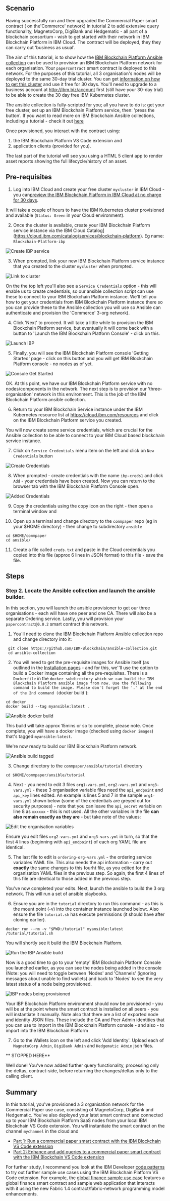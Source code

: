 ## Scenario

Having successfully run and then upgraded the Commercial Paper smart contract ( on the'Commerce' network) in tutorial 2 to add extensive query functionality, MagnetoCorp, DigiBank and Hedgematic - all part of a blockchain consortium - wish to get started with their network in IBM Blockchain Platform in IBM Cloud. The contract will be deployed, they they can carry out 'business as usual'.

The aim of this tutorial, is to show how the [IBM Blockchain Platform Ansible collection](https://github.com/IBM-Blockchain/ansible-collection/blob/master/README.md) can be used to provision an IBM Blockchain Platform network for each organisation. Your `papercontract` smart contract is deployed to this network. For the purposes of this tutorial, all 3 organisation's nodes will be deployed to the same 30-day trial cluster. You can get [information on how to get this cluster](https://cloud.ibm.com/docs/blockchain?topic=blockchain-ibp-saas-pricing#ibp-saas-pricing-free) and use it free for 30 days. You'll need to upgrade to a business account at http://ibm.biz/account first (still have your 30-day trial) to be able to create the 30 day free IBM Kubernetes cluster.

The ansible collection is fully-scripted for you; all you have to do is: get your free cluster, set up an IBM Blockchain Platform service, then: 'press the button'. If you want to read more on IBM Blockchain Ansible collections, including a tutorial - check it out [here](https://ibm-blockchain.github.io/ansible-collection/) 

Once provisioned, you interact with the contract using: 

1) the IBM Blockchain Platform VS Code extension and 
2) application clients (provided for you). 

The last part of the tutorial will see you using a HTML 5 client app to render asset reports showing the full lifecycle/history of an asset. 


## Pre-requisites

1. Log into IBM Cloud and create your free cluster `mycluster` in IBM Cloud -you can[preview the IBM Blockchain Platform in IBM Cloud at no charge for 30 days](https://cloud.ibm.com/registration?target=%2Fcatalog%2Fservices%2Fblockchain).

It will take a couple of hours to have the IBM Kubernetes cluster provisioned and available (`Status: Green` in your Cloud environment). 

2. Once the cluster is available,  create your IBM Blockchain Platform service instance via the IBM Cloud Catalog](https://cloud.ibm.com/catalog/services/blockchain-platform). Eg name: `Blockchain-Platform-ibp`

<img src="/img/tutorial3/create-service.png" title="Create the IBP service instance" alt="Create IBP service" />

3. When prompted, link your new IBM Blockchain Platform service instance that you created to the cluster `mycluster` when prompted.

<img src="/img/tutorial3/link-cluster.png" title="Link the IBP service instance" alt="Link to cluster" />

On the the top left you'll also see a `Service Credentials` option - this will enable us to create credentials, so our ansible collection script can use these to connect to your IBM Blockchain Platform instance. We'll tell you how to get your credentials from IBM Blockchain Platform instance there 
so you can provide these to the Ansible collection you will use so Ansible can authenticate and provision the 'Commerce' 3-org network).

4. Click 'Next' to proceed. It will take a little while to provision the IBM Blockchain Platform service, but eventually it will come back with a button to 'Launch the IBM Blockchain Platform Console' - click on this.

<img src="/img/tutorial3/launch-ibp.png" title="Launch the IBP console" alt="Launch IBP" />

5. Finally, you will see the IBM Blockchain Platform console 'Getting Started' page - click on this button and you will get IBM Blockchain Platform console - no nodes as of yet.

<img src="/img/tutorial3/ibp-console.png" title="Getting started - IBP console" alt="Console Get Started" />

OK. At this point, we have our IBM Blockchain Platform service with no nodes/components in the network. The next step is to provision our 'three-organisation' network in this environment. This is the job of the IBM Blockchain Platform ansible collection.

6. Return to your IBM Blockchain Service instance under the IBM Kubernetes resource list at https://cloud.ibm.com/resources and click on the IBM Blockchain Platform service you created.

You will now create some service credentials, which are crucial for the Ansible collection to be able to connect to your IBM Cloud based blockchain service instance.

7. Click on `Service Credentials` menu item on the left and click on `New Credentials` button

<img src="/img/tutorial3/create-credentials.png" title="Create Service Credentials" alt="Create Credentials" />

8. When prompted - create credentials with the name `ibp-creds1` and click `Add` - your credentials have been created. Now you can return to the browser tab with the IBM Blockchain Platform Console open.

<img src="/img/tutorial3/credentials-added.png" title="Credentials added" alt="Added Credentials" />

9. Copy the credentials using the copy icon on the right - then open a terminal window and 

10. Open up a terminal and change directory to the `commpaper` repo (eg in your $HOME directory) - then change to subdirectory `ansible`

```
cd $HOME/commpaper
cd ansible/
```
11. Create a file called `creds.txt` and paste in the Cloud credentials you copied into this file (approx 6 lines in JSON format) to this file - save the file. 


## Steps

### Step 2. Locate the Ansible collection and launch the ansible builder.

In this section, you will launch the ansible provisioner to get our three organisations - each will have one peer and one CA. There will also be a separate Ordering service. Lastly, you will provision your `papercontract@0.0.2` smart contract this network.

1. You'll need to clone the IBM Blockchain Platform Ansible collection repo  and change directory into it:

```
 git clone https://github.com/IBM-Blockchain/ansible-collection.git
 cd ansible-collection
```

2. You will need to get the pre-requisite images for Ansible itself (as outlined in the [Installation pages](https://ibm-blockchain.github.io/ansible-collection/installation.html)  - and for this, we''ll use the option to build a Docker image containing all the pre-requisites. There is a `Dockerfile` in the `docker subdirectory which we can build the IBM Blockchain Platform ansible image from now. Use the following command to build the image. Please don't forget the '.' at the end of the 2nd command (`docker build`):

```
cd docker
docker build --tag myansible:latest .
```
<img src="/img/tutorial3/docker-build.png" title="Docker build" alt="Ansible docker build" />

This build will take approx 15mins or so to complete, please note. Once complete, you will have a docker image (checked using `docker images`) that's tagged `myansible:latest`. 

We're now ready to build our IBM Blockchain Platform network.

<img src="/img/tutorial3/tagged-build.png" title="Docker build complete" alt="Ansible build tagged" />


3. Change directory to the `commpaper/ansible/tutorial` directory

```
cd $HOME/commpaper/ansible/tutorial
```

4. Next - you need to edit 3 files `org1-vars.yml`, `org2-vars.yml` and `org3-vars.yml` - these 3 organisation variable files need the `api_endpoint` and `api_key` lines edited. An example is lines 5 and 7 in the sample `org1-vars.yml` shown below (some of the credentials are greyed out for security purposes) - note that you can leave the `api_secret` variable on line 8 as `xxxxxx` - this is not used. All the other variables in the file **can also remain exactly as they are** - but take note of the values:

<img src="/img/tutorial3/edit-orgvariables.png" title="Edit organisation variables" alt="Edit the organisation variables" />

Ensure you edit files `org2-vars.yml` and `org3-vars.yml` in turn, so that the first 4 lines  (beginning with `api_endpoint`) of each org YAML file are identical. 

5. The last file to edit is `ordering-org-vars.yml` - the ordering service variables YAML file. This also needs the api information - carry out **exactly** the same changes to this fourht file,  as you edited for the organisation YAML files in the previous step. So again, the first 4 lines of this file are identical to those added in the previous step.


You've now completed your edits. Next, launch the ansible to build the 3 org network. This will run a set of ansible playbooks.

6.  Ensure you are in the `tutorial` directory to run this command - as this is the mount point (-v) into the container instance launched below:. Also ensure the file `tutorial.sh` has execute permissions (it should have after cloning earlier).  

```
docker run --rm -v "$PWD:/tutorial" myansible:latest /tutorial/tutorial.sh
```

You will shortly see it build the IBM Blockchain Platform. 

<img src="/img/tutorial3/run-ansible-script.png" title="Run the ansible build" alt="Run the IBP Ansible build" />

Now is a good time to go to your 'empty' IBM Blockchain Platform Console you launched earlier, as you can see the nodes being added in the console (Note:  you will need to toggle between 'Nodes' and 'Channels' (ignoring messages about unable to find wallets) and back to 'Nodes' to see the very latest status of a node being provisioned.

<img src="/img/tutorial3/provisioned-ibp-env.png" title="IBP nodes being provisioned" alt="IBP nodes being provisioned" />

Your IBP Blockchain Platform environment should now be provisioned - you will be at the point where the smart contract is installed on all peers - you will instantiate it manually. Note also that there are a list of exported node and identity JSON files. These include the CA and Peer Admin identities that you can use to import in the IBM Blockchain Platform console - and also - to import into the IBM Blockchain Platform

7. Go to the Wallets icon on the left and click 'Add Identity'. Upload each of `MagnetoCorp Admin`, `DigiBank Admin` and `Hedgematic Admin` json files.

** STOPPED HERE**

Well done! You've now added further query functionality, processing only the deltas, contract-side, before returning the changes/deltas only to the calling client.

## Summary

In this tutorial, you've provisioned a 3 organisation network for the Commercial Paper use case, consisting of MagnetoCorp, DigiBank and Hedgematic. You've also deployed your latet smart contract and connected up to your IBM Blockchain Platform SaaS nodes from your local IBM Blockchain VS Code extension. You will instantiate the smart contract on the channel `mychannel` in the cloud and 

* [Part 1: Run a commercial paper smart contract with the IBM Blockchain VS Code extension](https://developer.ibm.com/tutorials/run-commercial-paper-smart-contract-with-ibm-blockchain-vscode-extension/)
* [Part 2: Enhance and add queries to a commercial paper smart contract with the IBM Blockchain VS Code extension](https://developer.ibm.com/tutorials/queries-commercial-paper-smart-contract-ibm-blockchain-vscode-extension/)

For further study, I recommend you look at the IBM Developer [code patterns](https://developer.ibm.com/patterns/category/blockchain/) to try out further sample use cases using the IBM Blockchain Platform VS Code extension. For example, the [global finance sample use case](https://developer.ibm.com/patterns/global-financing-use-case-for-blockchain/) features a global finance smart contract and sample web application that interacts with it using the new Fabric 1.4 contract/fabric-network programming model enhancements.

